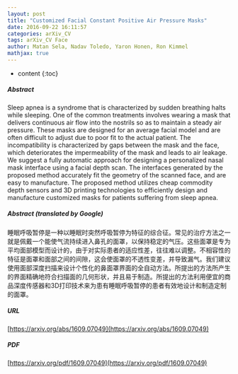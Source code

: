 ```yaml
---
layout: post
title: "Customized Facial Constant Positive Air Pressure Masks"
date: 2016-09-22 16:11:57
categories: arXiv_CV
tags: arXiv_CV Face
author: Matan Sela, Nadav Toledo, Yaron Honen, Ron Kimmel
mathjax: true
---
```


* content
{:toc}

##### Abstract
Sleep apnea is a syndrome that is characterized by sudden breathing halts while sleeping. One of the common treatments involves wearing a mask that delivers continuous air flow into the nostrils so as to maintain a steady air pressure. These masks are designed for an average facial model and are often difficult to adjust due to poor fit to the actual patient. The incompatibility is characterized by gaps between the mask and the face, which deteriorates the impermeability of the mask and leads to air leakage. We suggest a fully automatic approach for designing a personalized nasal mask interface using a facial depth scan. The interfaces generated by the proposed method accurately fit the geometry of the scanned face, and are easy to manufacture. The proposed method utilizes cheap commodity depth sensors and 3D printing technologies to efficiently design and manufacture customized masks for patients suffering from sleep apnea.

##### Abstract (translated by Google)
睡眠呼吸暂停是一种以睡眠时突然呼吸暂停为特征的综合征。常见的治疗方法之一就是佩戴一个能使气流持续进入鼻孔的面罩，以保持稳定的气压。这些面罩是专为平均面部模型而设计的，由于对实际患者的适应性差，往往难以调整。不相容性的特征是面罩和面部之间的间隙，这会使面罩的不透性变差，并导致漏气。我们建议使用面部深度扫描来设计个性化的鼻面罩界面的全自动方法。所提出的方法所产生的界面精确地符合扫描面的几何形状，并且易于制造。所提出的方法利用便宜的商品深度传感器和3D打印技术来为患有睡眠呼吸暂停的患者有效地设计和制造定制的面罩。

##### URL
[https://arxiv.org/abs/1609.07049](https://arxiv.org/abs/1609.07049)

##### PDF
[https://arxiv.org/pdf/1609.07049](https://arxiv.org/pdf/1609.07049)

